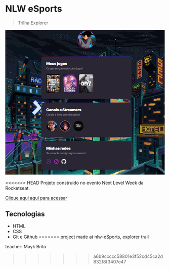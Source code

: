 # NLW eSports 
> Trilha Explorer

![preview](./.github/preview.png)
 
<<<<<<< HEAD
Projeto construido no evento Next Level Week da Rocketseat.

[Clique aqui aqui para acessar](https://dougszz.github.io/nlw-eSports/)

## Tecnologias

- HTML
- CSS
- Git e Github
=======
 project made at nlw-eSports, explorer trail

teacher: Mayk Brito
>>>>>>> a6b9ccccc58801e3f52cd45ca2d832f8f3407e47
